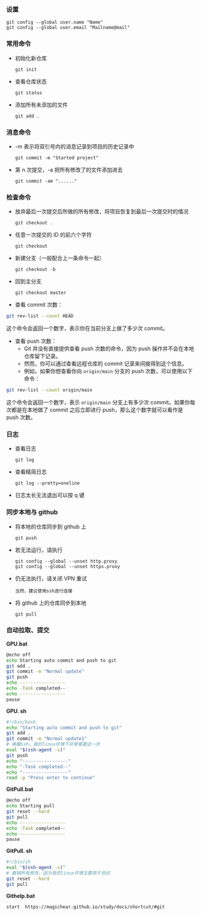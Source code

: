 ### 设置

    git config --global user.name "Name"
    git config --global user.email "Mailname@mail"

### 常用命令

- 初始化新仓库

      git init

- 查看仓库状态

      git status

- 添加所有未添加的文件

      git add .

### 消息命令

- -m 表示将双引号内的消息记录到项目的历史记录中

      git commit -m "Started project"

- 第 n 次提交，-a 把所有修改了的文件添加进去

      git commit -am "......"

### 检查命令

- 放弃最后一次提交后所做的所有修改，将项目恢复到最后一次提交时的情况

      git checkout .

- 任意一次提交的 ID 的前六个字符

      git checkout

- 新建分支（一般配合上一条命令一起）

      git checkout -b

- 回到主分支

      git checkout master

- 查看 commit 次数：

```bash
git rev-list --count HEAD
```

这个命令会返回一个数字，表示你在当前分支上做了多少次 commit。

- 查看 push 次数：
  - Git 并没有直接提供查看 push 次数的命令，因为 push 操作并不会在本地仓库留下记录。
  - 然而，你可以通过查看远程仓库的 commit 记录来间接得到这个信息。
  - 例如，如果你想查看你向 `origin/main` 分支的 push 次数，可以使用以下命令：

```bash
git rev-list --count origin/main
```

这个命令会返回一个数字，表示 `origin/main` 分支上有多少次 commit。如果你每次都是在本地做了 commit 之后立即进行 push，那么这个数字就可以看作是 push 次数。

### 日志

- 查看日志

      git log

- 查看精简日志

      git log --pretty=oneline

- 日志太长无法退出可以按 q 键

### 同步本地与 github

- 将本地的仓库同步到 github 上

      git push

- 若无法运行，请执行

      git config --global --unset http.proxy
      git config --global --unset https.proxy

- 仍无法执行，请关闭 VPN 重试

      当然，建议使用ssh进行连接

- 将 github 上的仓库同步到本地

      git pull

### 自动拉取、提交

**GPU.bat**

```sh
@echo off
echo Starting auto commit and push to git
git add .
git commit -m "Normal update"
git push
echo -----------------
echo -Task completed--
echo -----------------
pause
```

**GPU. sh**

```sh
#!/bin/bash
echo "Starting auto commit and push to git"
git add .
git commit -m "Normal update1"
# 唤醒ssh，我的linux环境下非常需要这一步
eval "$(ssh-agent -s)"
git push
echo "-----------------"
echo "-Task completed--"
echo "-----------------"
read -p "Press enter to continue"
```

**GitPull.bat**

```sh
@echo off
echo Starting pull
git reset --hard
git pull
echo -----------------
echo -Task completed--
echo -----------------
pause
```

**GitPull. sh**

```sh
#!/bin/sh
eval "$(ssh-agent -s)"
# 撤销所有修改，因为我的linux环境主要用于测试
git reset --hard
git pull
```

**Githelp.bat**

```sh
start  https://magichear.github.io/study/docs/shortcut/#git
```
